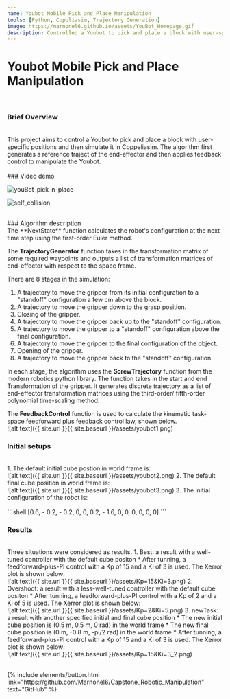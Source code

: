 ```yaml
---
name: Youbot Mobile Pick and Place Manipulation
tools: [Python, Coppliasim, Trajectory Generation]
image: https://marnonel6.github.io/assets/YouBot_Homepage.gif
description: Controlled a Youbot to pick and place a block with user-specified positions and then simulated it in Coppeliasim.
---
```


# Youbot Mobile Pick and Place Manipulation <br><br>

### Brief Overview
<br>
This project aims to control a Youbot to pick and place a block with user-specific positions and then simulate it in Coppeliasim. The algorithm first generates a reference traject of the end-effector and then applies feedback control to manipulate the Youbot.
<br><br>
### Video demo
<!-- {% include elements/video.html id="tw601obYkuU" %} -->

![youBot_pick_n_place](https://user-images.githubusercontent.com/60977336/206877721-02e2fd96-d7c7-44fa-a3b6-995fa3a62176.gif)

![self_collision](https://user-images.githubusercontent.com/60977336/206877719-6a0491db-f139-45c7-b4d1-6a534ec84b84.gif)

<br>
### Algorithm description
<br>
The **NextState** function calculates the robot's configuration at the next time step using the first-order Euler method.

The **TrajectoryGenerator** function takes in the transformation matrix of some required waypoints and outputs a list of transformation matrices of end-effector with respect to the space frame.

There are 8 stages in the simulation:
1. A trajectory to move the gripper from its initial configuration to a "standoff" configuration a few cm above the block.
2. A trajectory to move the gripper down to the grasp position.
3. Closing of the gripper.
4. A trajectory to move the gripper back up to the "standoff" configuration.
5. A trajectory to move the gripper to a "standoff" configuration above the final configuration.
6. A trajectory to move the gripper to the final configuration of the object.
7. Opening of the gripper.
8. A trajectory to move the gripper back to the "standoff" configuration.

In each stage, the algorithm uses the **ScrewTrajectory** function from the modern robotics python library. The function takes in the start and end Transformation of the gripper. It generates discrete trajectory as a list of end-effector transformation matrices using the third-order/ fifth-order polynomial time-scaling method.

The **FeedbackControl** function is used to calculate the kinematic task-space feedforward plus feedback control law, shown below.<br>
![alt text]({{ site.url }}{{ site.baseurl }}/assets/youbot1.png)

### Initial setups 
<br>
1. The default initial cube postion in world frame is:<br>
![alt text]({{ site.url }}{{ site.baseurl }}/assets/youbot2.png)
2. The default final cube position in world frame is:<br>
![alt text]({{ site.url }}{{ site.baseurl }}/assets/youbot3.png)
3. The initial configuration of the robot is:<br><br>
```shell
[0.6, - 0.2, - 0.2, 0, 0, 0.2, - 1.6, 0, 0, 0, 0, 0, 0]
```



### Results
<br>
Three situations were considered as results.
1. Best: a result with a well-tuned controller with the default cube positon
    * After tunning, a feedforward-plus-PI control with a Kp of 15 and a Ki of 3 is used. The Xerror plot is shown below: <br>
    ![alt text]({{ site.url }}{{ site.baseurl }}/assets/Kp=15&Ki=3.png)
2. Overshoot: a result with a less-well-tuned controller with the default cube positon
    * After tunning, a feedforward-plus-PI control with a Kp of 2 and a Ki of 5 is used. The Xerror plot is shown below: <br>
    ![alt text]({{ site.url }}{{ site.baseurl }}/assets/Kp=2&Ki=5.png)
3. newTask: a result with another specified initial and final cube position
    * The new initial cube position is (0.5 m, 0.5 m, 0 rad) in the world frame
    * The new final cube position is (0 m, -0.8 m, -pi/2 rad) in the world frame
    * After tunning, a feedforward-plus-PI control with a Kp of 15 and a Ki of 3 is used. The Xerror plot is shown below: <br>
    ![alt text]({{ site.url }}{{ site.baseurl }}/assets/Kp=15&Ki=3_2.png)
<br><br>



<p class="text-center">
{% include elements/button.html link="https://github.com/Marnonel6/Capstone_Robotic_Manipulation" text="GitHub" %}
</p>
